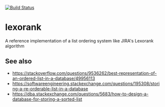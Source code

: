 [![Build Status](https://travis-ci.org/mcanlas/lexorank.svg?branch=master)](https://travis-ci.org/mcanlas/lexorank)

# lexorank
A reference implementation of a list ordering system like JIRA's Lexorank algorithm

## See also
* https://stackoverflow.com/questions/9536262/best-representation-of-an-ordered-list-in-a-database/49956113
* https://softwareengineering.stackexchange.com/questions/195308/storing-a-re-orderable-list-in-a-database
* https://dba.stackexchange.com/questions/5683/how-to-design-a-database-for-storing-a-sorted-list
